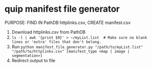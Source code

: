 # quip manifest file generator
PURPOSE: FIND IN PathDB httplinks.csv, CREATE manifest.csv

1) Download httplinks.csv from PathDB
2) `ls -l | awk '{print $9}' > ~/myList.list  # Make sure no blank lines or 'extra' files that don't belong.`
3) Run `python manifest_file_generator.py "/path/to/myList.list" "/path/to/httplinks.csv" [manifest_type <map | image | segmentation>]`
4) Redirect output to file

